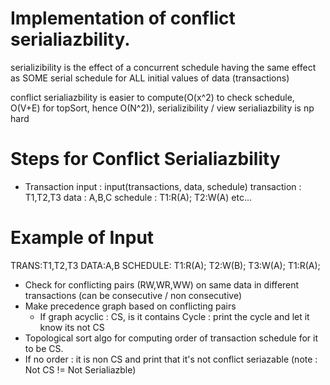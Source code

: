 # Implementation of conflict serialiazbility.
serializibility is the effect of a concurrent schedule having the same effect as
SOME serial schedule for ALL initial values of data (transactions)

conflict serialiazbility is easier to compute(O(x^2) to check schedule, O(V+E) for topSort, hence O(N^2)), serializibility / view serialiazbility is np hard


# Steps for Conflict Serialiazbility
- Transaction input : input(transactions, data, schedule)
transaction : T1,T2,T3
data : A,B,C
schedule : T1:R(A); T2:W(A) etc...

# Example of Input
TRANS:T1,T2,T3
DATA:A,B
SCHEDULE:
T1:R(A);
T2:W(B);
T3:W(A);
T1:R(A);

- Check for conflicting pairs (RW,WR,WW) on same data in different transactions
  (can be consecutive / non consecutive)
- Make precedence graph based on conflicting pairs
    - If graph acyclic : CS, is it contains Cycle : print the cycle and let it know its not CS
- Topological sort algo for computing order of transaction schedule for it to be CS.
- If no order : it is non CS and print that it's not conflict seriazable (note : Not CS != Not Serialiazble)
